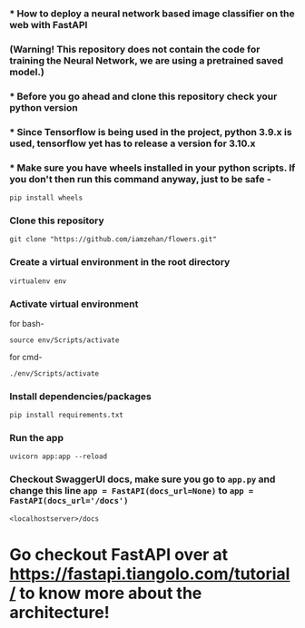 ### * How to deploy a neural network based image classifier on the web with FastAPI

### (Warning! This repository does not contain the code for training the Neural Network, we are using a pretrained saved model.)  

### * Before you go ahead and clone this repository check your python version

### * Since Tensorflow is being used in the project, python 3.9.x is used, tensorflow yet has to release a version for 3.10.x

### * Make sure you have wheels installed in your python scripts. If you don't then run this command anyway, just to be safe -

    pip install wheels

### Clone this repository

    git clone "https://github.com/iamzehan/flowers.git" 

### Create a virtual environment in the root directory

    virtualenv env

### Activate virtual environment

for bash-

    source env/Scripts/activate

for cmd-

    ./env/Scripts/activate
    

### Install dependencies/packages

    pip install requirements.txt


### Run the app

    uvicorn app:app --reload
    
### Checkout SwaggerUI docs, make sure you go to ```app.py``` and change this line ```app = FastAPI(docs_url=None)``` to ```app = FastAPI(docs_url='/docs')```

    <localhostserver>/docs

# Go checkout FastAPI over at https://fastapi.tiangolo.com/tutorial/ to know more about the architecture! 
